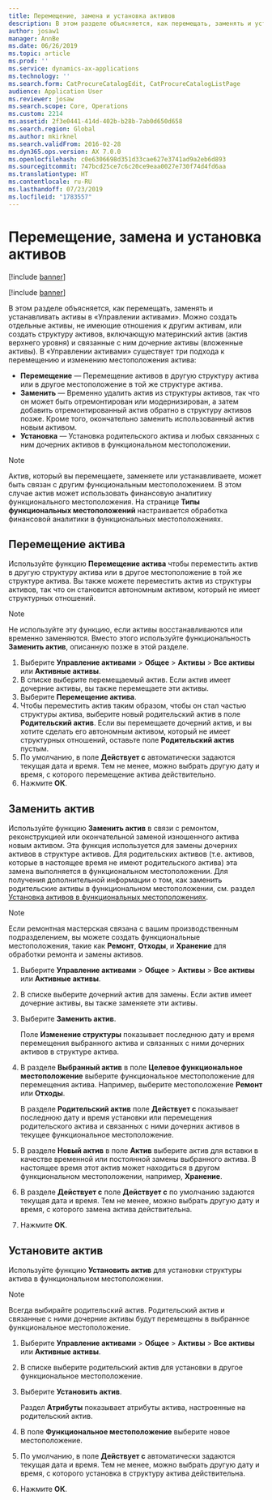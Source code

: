 ```yaml
---
title: Перемещение, замена и установка активов
description: В этом разделе объясняется, как перемещать, заменять и устанавливать активы в «Управлении активами».
author: josaw1
manager: AnnBe
ms.date: 06/26/2019
ms.topic: article
ms.prod: ''
ms.service: dynamics-ax-applications
ms.technology: ''
ms.search.form: CatProcureCatalogEdit, CatProcureCatalogListPage
audience: Application User
ms.reviewer: josaw
ms.search.scope: Core, Operations
ms.custom: 2214
ms.assetid: 2f3e0441-414d-402b-b28b-7ab0d650d658
ms.search.region: Global
ms.author: mkirknel
ms.search.validFrom: 2016-02-28
ms.dyn365.ops.version: AX 7.0.0
ms.openlocfilehash: c0e6306698d351d33cae627e3741ad9a2eb6d893
ms.sourcegitcommit: 747bcd25ce7c6c20ce9eaa0027e730f74d4fd6aa
ms.translationtype: HT
ms.contentlocale: ru-RU
ms.lasthandoff: 07/23/2019
ms.locfileid: "1783557"
---
```

# <a name="move-replace-and-install-assets"></a>Перемещение, замена и установка активов

[!include [banner](../../includes/banner.md)]

[!include [banner](../../includes/preview-banner.md)]

В этом разделе объясняется, как перемещать, заменять и устанавливать активы в «Управлении активами». Можно создать отдельные активы, не имеющие отношения к другим активам, или создать структуру активов, включающую материнский актив (актив верхнего уровня) и связанные с ним дочерние активы (вложенные активы). В «Управлении активами» существует три подхода к перемещению и изменению местоположения актива:

- **Перемещение** — Перемещение активов в другую структуру актива или в другое местоположение в той же структуре актива.
- **Заменить** — Временно удалить актив из структуры активов, так что он может быть отремонтирован или модернизирован, а затем добавить отремонтированный актив обратно в структуру активов позже. Кроме того, окончательно заменить использованный актив новым активом.
- **Установка** — Установка родительского актива и любых связанных с ним дочерних активов в функциональном местоположении.

> [!NOTE]
> Актив, который вы перемещаете, заменяете или устанавливаете, может быть связан с другим функциональным местоположением. В этом случае актив может использовать финансовую аналитику функционального местоположения. На странице **Типы функциональных местоположений** настраивается обработка финансовой аналитики в функциональных местоположениях.

## <a name="move-asset"></a>Перемещение актива

Используйте функцию **Перемещение актива** чтобы переместить актив в другую структуру актива или в другое местоположение в той же структуре актива. Вы также можете переместить актив из структуры активов, так что он становится автономным активом, который не имеет структурных отношений.

> [!NOTE]
> Не используйте эту функцию, если активы восстанавливаются или временно заменяются. Вместо этого используйте функциональность **Заменить актив**, описанную позже в этой разделе.

1. Выберите **Управление активами** \> **Общее** \> **Активы** \> **Все активы** или **Активные активы**.
2. В списке выберите перемещаемый актив. Если актив имеет дочерние активы, вы также перемещаете эти активы.
3. Выберите **Перемещение актива**.
4. Чтобы переместить актив таким образом, чтобы он стал частью структуры актива, выберите новый родительский актив в поле **Родительский актив**. Если вы перемещаете дочерний актив, и вы хотите сделать его автономным активом, который не имеет структурных отношений, оставьте поле **Родительский актив** пустым.
5. По умолчанию, в поле **Действует с** автоматически задаются текущая дата и время. Тем не менее, можно выбрать другую дату и время, с которого перемещение актива действительно.
6. Нажмите **ОК**.

## <a name="replace-asset"></a>Заменить актив

Используйте функцию **Заменить актив** в связи с ремонтом, реконструкцией или окончательной заменой изношенного актива новым активом. Эта функция используется для замены дочерних активов в структуре активов. Для родительских активов (т.е. активов, которые в настоящее время не имеют родительского актива) эта замена выполняется в функциональном местоположении. Для получения дополнительной информации о том, как заменить родительские активы в функциональном местоположении, см. раздел [Установка активов в функциональных местоположениях](../functional-locations/install-objects-on-functional-locations.md).

> [!NOTE]
> Если ремонтная мастерская связана с вашим производственным подразделением, вы можете создать функциональные местоположения, такие как **Ремонт**, **Отходы**, и **Хранение** для обработки ремонта и замены активов.

1. Выберите **Управление активами** \> **Общее** \> **Активы** \> **Все активы** или **Активные активы**.
2. В списке выберите дочерний актив для замены. Если актив имеет дочерние активы, вы также заменяете эти активы.
3. Выберите **Заменить актив**.

    Поле **Изменение структуры** показывает последнюю дату и время перемещения выбранного актива и связанных с ними дочерних активов в структуре актива.

4. В разделе **Выбранный актив** в поле **Целевое функциональное местоположение** выберите функциональное местоположение для перемещения актива. Например, выберите местоположение **Ремонт** или **Отходы**.

    В разделе **Родительский актив** поле **Действует с** показывает последнюю дату и время установки или перемещения родительского актива и связанных с ними дочерних активов в текущее функциональное местоположение.

5. В разделе **Новый актив** в поле **Актив** выберите актив для вставки в качестве временной или постоянной замены выбранного актива. В настоящее время этот актив может находиться в другом функциональном местоположении, например, **Хранение**.
7. В разделе **Действует с** поле **Действует с** по умолчанию задаются текущая дата и время. Тем не менее, можно выбрать другую дату и время, с которого замена актива действительна.
8. Нажмите **ОК**.

## <a name="install-asset"></a>Установите актив

Используйте функцию **Установить актив** для установки структуры актива в функциональном местоположении.

> [!NOTE]
> Всегда выбирайте родительский актив. Родительский актив и связанные с ними дочерние активы будут перемещены в выбранное функциональное местоположение.

1. Выберите **Управление активами** \> **Общее** \> **Активы** \> **Все активы** или **Активные активы**.
2. В списке выберите родительский актив для установки в другое функциональное местоположение.
3. Выберите **Установить актив**.

    Раздел **Атрибуты** показывает атрибуты актива, настроенные на родительский актив.

4. В поле **Функциональное местоположение** выберите новое местоположение.
5. По умолчанию, в поле **Действует с** автоматически задаются текущая дата и время. Тем не менее, можно выбрать другую дату и время, с которого установка в структуру актива действительна.
6. Нажмите **ОК**.
